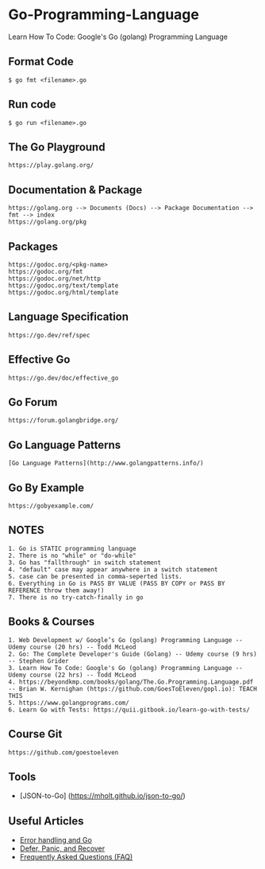 # Go-Programming-Language
Learn How To Code: Google's Go (golang) Programming Language

## Format Code
```
$ go fmt <filename>.go
```

## Run code
```
$ go run <filename>.go
```

## The Go Playground
```
https://play.golang.org/
```

## Documentation & Package
```
https://golang.org --> Documents (Docs) --> Package Documentation --> fmt --> index
https://golang.org/pkg
```

## Packages
```
https://godoc.org/<pkg-name>
https://godoc.org/fmt
https://godoc.org/net/http
https://godoc.org/text/template
https://godoc.org/html/template
```
## Language Specification
```
https://go.dev/ref/spec
```

## Effective Go
```
https://go.dev/doc/effective_go
```

## Go Forum
```
https://forum.golangbridge.org/
```

## Go Language Patterns
```
[Go Language Patterns](http://www.golangpatterns.info/)
```

## Go By Example
```
https://gobyexample.com/
```

## NOTES
```
1. Go is STATIC programming language
2. There is no "while" or "do-while"
3. Go has "fallthrough" in switch statement
4. "default" case may appear anywhere in a switch statement
5. case can be presented in comma-seperted lists.
6. Everything in Go is PASS BY VALUE (PASS BY COPY or PASS BY REFERENCE throw them away!)
7. There is no try-catch-finally in go
```

## Books & Courses
```
1. Web Development w/ Google’s Go (golang) Programming Language -- Udemy course (20 hrs) -- Todd McLeod
2. Go: The Complete Developer's Guide (Golang) -- Udemy course (9 hrs) -- Stephen Grider
3. Learn How To Code: Google's Go (golang) Programming Language -- Udemy course (22 hrs) -- Todd McLeod
4. https://beyondkmp.com/books/golang/The.Go.Programming.Language.pdf -- Brian W. Kernighan (https://github.com/GoesToEleven/gopl.io): TEACH THIS
5. https://www.golangprograms.com/
6. Learn Go with Tests: https://quii.gitbook.io/learn-go-with-tests/
```

## Course Git
```
https://github.com/goestoeleven
```

## Tools
* [JSON-to-Go] (https://mholt.github.io/json-to-go/)

## Useful Articles

* [Error handling and Go](https://go.dev/blog/error-handling-and-go)
* [Defer, Panic, and Recover](https://go.dev/blog/defer-panic-and-recover)
* [Frequently Asked Questions (FAQ)](https://go.dev/doc/faq#exceptions)
